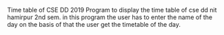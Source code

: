 Time table of CSE DD 2019
Program to display the time table of cse dd nit hamirpur 2nd sem.
in this program the user has to enter the name of the day on the basis of that the user get the timetable of the day.
